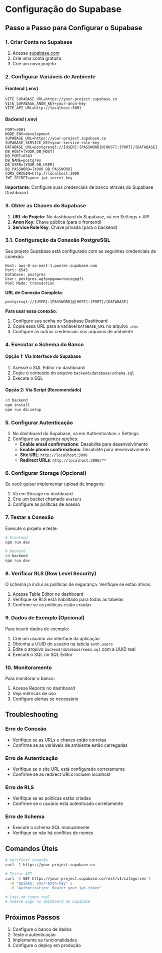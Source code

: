 # Configuração do Supabase

## Passo a Passo para Configurar o Supabase

### 1. Criar Conta no Supabase

1. Acesse [supabase.com](https://supabase.com)
2. Crie uma conta gratuita
3. Crie um novo projeto

### 2. Configurar Variáveis de Ambiente

#### Frontend (.env)

```env
VITE_SUPABASE_URL=https://your-project.supabase.co
VITE_SUPABASE_ANON_KEY=your-anon-key
VITE_API_URL=http://localhost:3001
```

#### Backend (.env)

```env
PORT=3001
NODE_ENV=development
SUPABASE_URL=https://your-project.supabase.co
SUPABASE_SERVICE_KEY=your-service-role-key
DATABASE_URL=postgresql://[USER]:[PASSWORD]@[HOST]:[PORT]/[DATABASE]
DB_HOST=[YOUR_DB_HOST]
DB_PORT=6543
DB_NAME=postgres
DB_USER=[YOUR_DB_USER]
DB_PASSWORD=[YOUR_DB_PASSWORD]
CORS_ORIGIN=http://localhost:3000
JWT_SECRET=your_jwt_secret_key
```

**Importante**: Configure suas credenciais de banco através do Supabase Dashboard.

### 3. Obter as Chaves do Supabase

1. **URL do Projeto**: No dashboard do Supabase, vá em Settings > API
2. **Anon Key**: Chave pública (para o frontend)
3. **Service Role Key**: Chave privada (para o backend)

### 3.1. Configuração da Conexão PostgreSQL

Seu projeto Supabase está configurado com as seguintes credenciais de conexão:

```
Host: aws-0-sa-east-1.pooler.supabase.com
Port: 6543
Database: postgres
User: postgres.wgfpxpgwwwrouizgpgfi
Pool Mode: transaction
```

**URL de Conexão Completa**:

```
postgresql://[USER]:[PASSWORD]@[HOST]:[PORT]/[DATABASE]
```

**Para usar essa conexão**:

1. Configure sua senha no Supabase Dashboard
2. Copie essa URL para a variável `DATABASE_URL` no arquivo `.env`
3. Configure as outras credenciais nos arquivos de ambiente

### 4. Executar o Schema do Banco

#### Opção 1: Via Interface do Supabase

1. Acesse o SQL Editor no dashboard
2. Copie o conteúdo do arquivo `backend/database/schema.sql`
3. Execute o SQL

#### Opção 2: Via Script (Recomendado)

```bash
cd backend
npm install
npm run db:setup
```

### 5. Configurar Autenticação

1. No dashboard do Supabase, vá em Authentication > Settings
2. Configure as seguintes opções:
   - **Enable email confirmations**: Desabilite para desenvolvimento
   - **Enable phone confirmations**: Desabilite para desenvolvimento
   - **Site URL**: `http://localhost:3000`
   - **Redirect URLs**: `http://localhost:3000/**`

### 6. Configurar Storage (Opcional)

Se você quiser implementar upload de imagens:

1. Vá em Storage no dashboard
2. Crie um bucket chamado `avatars`
3. Configure as políticas de acesso

### 7. Testar a Conexão

Execute o projeto e teste:

```bash
# Frontend
npm run dev

# Backend
cd backend
npm run dev
```

### 8. Verificar RLS (Row Level Security)

O schema já inclui as políticas de segurança. Verifique se estão ativas:

1. Acesse Table Editor no dashboard
2. Verifique se RLS está habilitado para todas as tabelas
3. Confirme se as políticas estão criadas

### 9. Dados de Exemplo (Opcional)

Para inserir dados de exemplo:

1. Crie um usuário via interface da aplicação
2. Obtenha a UUID do usuário na tabela `auth.users`
3. Edite o arquivo `backend/database/seed.sql` com a UUID real
4. Execute o SQL no SQL Editor

### 10. Monitoramento

Para monitorar o banco:

1. Acesse Reports no dashboard
2. Veja métricas de uso
3. Configure alertas se necessário

## Troubleshooting

### Erro de Conexão

- Verifique se as URLs e chaves estão corretas
- Confirme se as variáveis de ambiente estão carregadas

### Erro de Autenticação

- Verifique se o site URL está configurado corretamente
- Confirme se as redirect URLs incluem localhost

### Erro de RLS

- Verifique se as políticas estão criadas
- Confirme se o usuário está autenticado corretamente

### Erro de Schema

- Execute o schema SQL manualmente
- Verifique se não há conflitos de nomes

## Comandos Úteis

```bash
# Verificar conexão
curl -I https://your-project.supabase.co

# Testar API
curl -X GET https://your-project.supabase.co/rest/v1/categories \
  -H "apikey: your-anon-key" \
  -H "Authorization: Bearer your-jwt-token"

# Logs em tempo real
# Acesse Logs no dashboard do Supabase
```

## Próximos Passos

1. Configure o banco de dados
2. Teste a autenticação
3. Implemente as funcionalidades
4. Configure o deploy em produção
